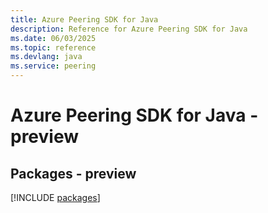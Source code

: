```yaml
---
title: Azure Peering SDK for Java
description: Reference for Azure Peering SDK for Java
ms.date: 06/03/2025
ms.topic: reference
ms.devlang: java
ms.service: peering
---
```

# Azure Peering SDK for Java - preview
## Packages - preview
[!INCLUDE [packages](peering-index.md)]
